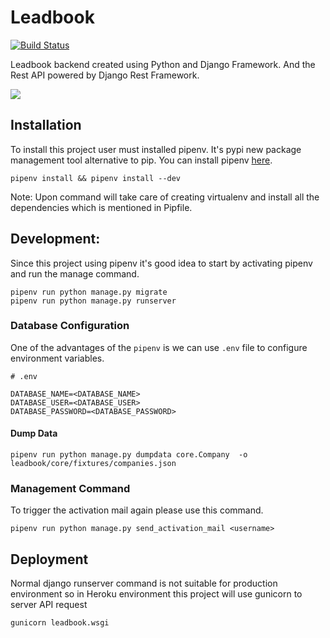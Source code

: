 # Leadbook

[![Build Status](https://travis-ci.org/rajasimon/testbook.svg?branch=backend)](https://travis-ci.org/rajasimon/testbook)

Leadbook backend created using Python and Django Framework. And the Rest API
powered by Django Rest Framework. 

[![](https://imgur.com/download/TnbNpLt)](https://leadbook-challenge.herokuapp.com/docs/)

## Installation

To install this project user must installed pipenv. It's pypi new package management
tool alternative to pip. You can install pipenv [here](https://pipenv.org).

    pipenv install && pipenv install --dev

Note: Upon command will take care of creating virtualenv and install all the dependencies
which is mentioned in Pipfile.


## Development:

Since this project using pipenv it's good idea to start by activating pipenv and run the
manage command. 

    pipenv run python manage.py migrate
    pipenv run python manage.py runserver

### Database Configuration

One of the advantages of the `pipenv` is we can use `.env` file to configure
environment variables. 

    # .env

    DATABASE_NAME=<DATABASE_NAME>
    DATABASE_USER=<DATABASE_USER>
    DATABASE_PASSWORD=<DATABASE_PASSWORD>

#### Dump Data

    pipenv run python manage.py dumpdata core.Company  -o leadbook/core/fixtures/companies.json


### Management Command

To trigger the activation mail again please use this command.

    pipenv run python manage.py send_activation_mail <username>


## Deployment

Normal django runserver command is not suitable for production environment so 
in Heroku environment this project will use gunicorn to server API request

    gunicorn leadbook.wsgi